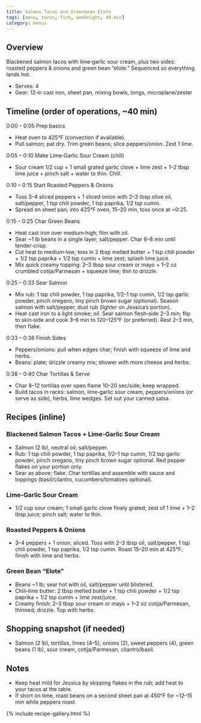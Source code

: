 ```yaml
---
title: Salmon Tacos and Greenbean Elote
tags: [menu, tacos, fish, weeknight, 40-min]
category: menus
---
```


## Overview
Blackened salmon tacos with lime‑garlic sour cream, plus two sides: roasted peppers & onions and green bean “elote.” Sequenced so everything lands hot.
- Serves: 4
- Gear: 12‑in cast iron, sheet pan, mixing bowls, tongs, microplane/zester

## Timeline (order of operations, ~40 min)
0:00 – 0:05 Prep basics
- Heat oven to 425°F (convection if available).
- Pull salmon; pat dry. Trim green beans; slice peppers/onion. Zest 1 lime.

0:05 – 0:10 Make Lime‑Garlic Sour Cream (chill)
- Sour cream 1/2 cup + 1 small grated garlic clove + lime zest + 1–2 tbsp lime juice + pinch salt + water to thin. Chill.

0:10 – 0:15 Start Roasted Peppers & Onions
- Toss 3–4 sliced peppers + 1 sliced onion with 2–3 tbsp olive oil, salt/pepper, 1 tsp chili powder, 1 tsp paprika, 1/2 tsp cumin.
- Spread on sheet pan; into 425°F oven, 15–20 min, toss once at ~0:25.

0:15 – 0:25 Char Green Beans
- Heat cast iron over medium‑high; film with oil.
- Sear ~1 lb beans in a single layer; salt/pepper. Char 6–8 min until tender‑crisp.
- Cut heat to medium‑low; toss in 2 tbsp melted butter + 1 tsp chili powder + 1/2 tsp paprika + 1/2 tsp cumin + lime zest; splash lime juice.
- Mix quick creamy topping: 2–3 tbsp sour cream or mayo + 1–2 oz crumbled cotija/Parmesan + squeeze lime; thin to drizzle.

0:25 – 0:33 Sear Salmon
- Mix rub: 1 tsp chili powder, 1 tsp paprika, 1/2–1 tsp cumin, 1/2 tsp garlic powder, pinch oregano, tiny pinch brown sugar (optional). Season salmon with salt/pepper, dust rub (lighter on Jessica’s portion).
- Heat cast iron to a light smoke; oil. Sear salmon flesh‑side 2–3 min; flip to skin‑side and cook 3–6 min to 120–125°F (or preferred). Rest 2–3 min, then flake.

0:33 – 0:38 Finish Sides
- Peppers/onions: pull when edges char; finish with squeeze of lime and herbs.
- Beans: plate; drizzle creamy mix; shower with more cheese and herbs.

0:38 – 0:40 Char Tortillas & Serve
- Char 8–12 tortillas over open flame 10–20 sec/side; keep wrapped.
- Build tacos in racks: salmon, lime‑garlic sour cream, peppers/onions (or serve as side), herbs, lime wedges. Set out your canned salsa.

## Recipes (inline)

### Blackened Salmon Tacos + Lime‑Garlic Sour Cream
- Salmon (2 lb), neutral oil; salt/pepper.
- Rub: 1 tsp chili powder, 1 tsp paprika, 1/2–1 tsp cumin, 1/2 tsp garlic powder, pinch oregano, tiny pinch brown sugar optional. Red pepper flakes on your portion only.
- Sear as above; flake. Char tortillas and assemble with sauce and toppings (basil/cilantro, cucumbers/tomatoes optional).

### Lime‑Garlic Sour Cream
- 1/2 cup sour cream; 1 small garlic clove finely grated; zest of 1 lime + 1–2 tbsp juice; pinch salt; water to thin.

### Roasted Peppers & Onions
- 3–4 peppers + 1 onion, sliced. Toss with 2–3 tbsp oil, salt/pepper, 1 tsp chili powder, 1 tsp paprika, 1/2 tsp cumin. Roast 15–20 min at 425°F; finish with lime and herbs.

### Green Bean “Elote”
- Beans ~1 lb; sear hot with oil, salt/pepper until blistered.
- Chili‑lime butter: 2 tbsp melted butter + 1 tsp chili powder + 1/2 tsp paprika + 1/2 tsp cumin + lime zest/juice.
- Creamy finish: 2–3 tbsp sour cream or mayo + 1–2 oz cotija/Parmesan, thinned; drizzle. Top with herbs.

## Shopping snapshot (if needed)
- Salmon (2 lb), tortillas, limes (4–5), onions (2), sweet peppers (4), green beans (1 lb), sour cream, cotija/Parmesan, cilantro/basil.

## Notes
- Keep heat mild for Jessica by skipping flakes in the rub; add heat to your tacos at the table.
- If short on time, roast beans on a second sheet pan at 450°F for ~12–15 min while peppers roast.

{% include recipe-gallery.html %}
